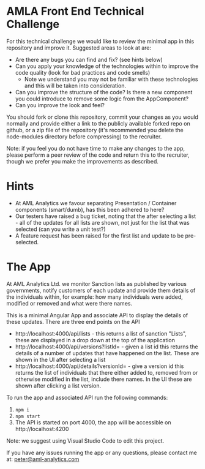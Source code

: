 # AMLA Front End Technical Challenge

For this technical challenge we would like to review the minimal app in this repository and improve it. Suggested areas to look at are:

- Are there any bugs you can find and fix? (see hints below)
- Can you apply your knowledge of the technologies within to improve the code quality (look for bad practices and code smells)
  - Note we understand you may not be familiar with these technologies and this will be taken into consideration.
- Can you improve the structure of the code? Is there a new component you could introduce to remove some logic from the AppComponent?
- Can you improve the look and feel?

You should fork or clone this repository, commit your changes as you would normally and provide either a link to the publicly available forked repo on github, or a zip file of the repository (it's recommended you delete the node-modules directory before compressing) to the recruiter.

Note: if you feel you do not have time to make any changes to the app, please perform a peer review of the code and return this to the recruiter, though we prefer you make the improvements as described.

# Hints

- At AML Analytics we favour separating Presentation / Container components (smart/dumb), has this been adhered to here?
- Our testers have raised a bug ticket, noting that the after selecting a list - all of the updates for all lists are shown, not just for the list that was selected (can you write a unit test?)
- A feature request has been raised for the first list and update to be pre-selected.

# The App

At AML Analytics Ltd. we monitor Sanction lists as published by various governments, notify customers of each update and provide them details of the individuals within, for example: how many individuals were added, modified or removed and what were there names.

This is a minimal Angular App and associate API to display the details of these updates. There are three end points on the API

- http://localhost:4000/api/lists - this returns a list of sanction "Lists", these are displayed in a drop down at the top of the application
- http://localhost:4000/api/versions?listId=<listId> - given a list id this returns the details of a number of updates that have happened on the list. These are shown in the UI after selecting a list
- http://localhost:4000/api/details?versionId=<versionId> - give a version id this returns the list of individuals that there either added to, removed from or otherwise modified in the list, include there names. In the UI these are shown after clicking a list version.

To run the app and associated API run the following commands:

1.  `npm i`
2.  `npm start`
3.  The API is started on port 4000, the app will be accessible on http://localhost:4200

Note: we suggest using Visual Studio Code to edit this project.

If you have any issues running the app or any questions, please contact me at: peter@aml-analytics.com
